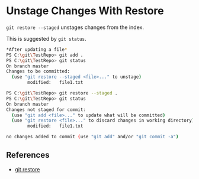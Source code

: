 # Unstage Changes With Restore

`git restore --staged` unstages changes from the index.

This is suggested by `git status`.

```bash
*After updating a file*
PS C:\git\TestRepo> git add .
PS C:\git\TestRepo> git status
On branch master
Changes to be committed:
  (use "git restore --staged <file>..." to unstage)
        modified:   file1.txt

PS C:\git\TestRepo> git restore --staged .
PS C:\git\TestRepo> git status
On branch master
Changes not staged for commit:
  (use "git add <file>..." to update what will be committed)
  (use "git restore <file>..." to discard changes in working directory)
        modified:   file1.txt

no changes added to commit (use "git add" and/or "git commit -a")
```

## References

- [git restore](https://git-scm.com/docs/git-restore)

